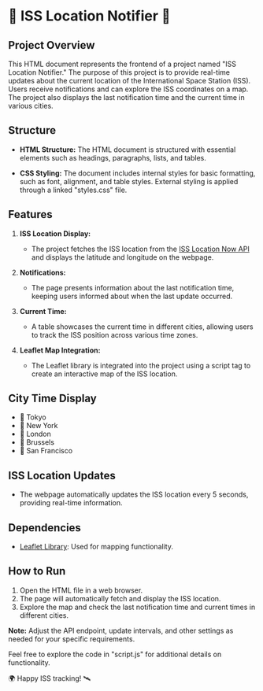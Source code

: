 # 🚀 ISS Location Notifier 🌌

## Project Overview
This HTML document represents the frontend of a project named "ISS Location Notifier." The purpose of this project is to provide real-time updates about the current location of the International Space Station (ISS). Users receive notifications and can explore the ISS coordinates on a map. The project also displays the last notification time and the current time in various cities.

## Structure
- **HTML Structure:** The HTML document is structured with essential elements such as headings, paragraphs, lists, and tables.
  
- **CSS Styling:** The document includes internal styles for basic formatting, such as font, alignment, and table styles. External styling is applied through a linked "styles.css" file.

## Features
1. **ISS Location Display:**
   - The project fetches the ISS location from the [ISS Location Now API](http://open-notify.org/Open-Notify-API/ISS-Location-Now/) and displays the latitude and longitude on the webpage.

2. **Notifications:**
   - The page presents information about the last notification time, keeping users informed about when the last update occurred.

3. **Current Time:**
   - A table showcases the current time in different cities, allowing users to track the ISS position across various time zones.

4. **Leaflet Map Integration:**
   - The Leaflet library is integrated into the project using a script tag to create an interactive map of the ISS location.

## City Time Display
- 🗼 Tokyo
- 🗽 New York
- 🎡 London
- 🍫 Brussels
- 🌉 San Francisco

## ISS Location Updates
- The webpage automatically updates the ISS location every 5 seconds, providing real-time information.

## Dependencies
- [Leaflet Library](https://unpkg.com/leaflet@1.7.1/dist/leaflet.js): Used for mapping functionality.

## How to Run
1. Open the HTML file in a web browser.
2. The page will automatically fetch and display the ISS location.
3. Explore the map and check the last notification time and current times in different cities.

**Note:** Adjust the API endpoint, update intervals, and other settings as needed for your specific requirements.

Feel free to explore the code in "script.js" for additional details on functionality.

🌍 Happy ISS tracking! 🛰️
